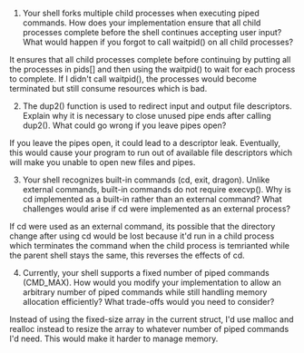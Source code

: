 1. Your shell forks multiple child processes when executing piped commands. How does your implementation ensure that all child processes complete before the shell continues accepting user input? What would happen if you forgot to call waitpid() on all child processes?

It ensures that all child processes complete before continuing by putting all the processes in pids[] and then using the waitpid() to wait for each process to complete. If I didn't call waitpid(), the processes would become terminated but still consume resources which is bad.  

2. The dup2() function is used to redirect input and output file descriptors. Explain why it is necessary to close unused pipe ends after calling dup2(). What could go wrong if you leave pipes open?

If you leave the pipes open, it could lead to a descriptor leak. Eventually, this would cause your program to run out of available file descriptors which will make you unable to open new files and pipes. 

3. Your shell recognizes built-in commands (cd, exit, dragon). Unlike external commands, built-in commands do not require execvp(). Why is cd implemented as a built-in rather than an external command? What challenges would arise if cd were implemented as an external process?

If cd were used as an external command, its possible that the directory change after using cd would be lost because it'd run in a child process which terminates the command when the child process is temrianted while the parent shell stays the same, this reverses the effects of cd. 

4. Currently, your shell supports a fixed number of piped commands (CMD_MAX). How would you modify your implementation to allow an arbitrary number of piped commands while still handling memory allocation efficiently? What trade-offs would you need to consider?

Instead of using the fixed-size array in the current struct, I'd use malloc and realloc instead to resize the array to whatever number of piped commands I'd need. This would make it harder to manage memory.
